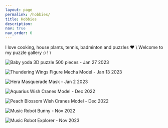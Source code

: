 ```yaml
---
layout: page
permalink: /hobbies/
title: Hobbies
description:
nav: true
nav_order: 6
---
```


I love cooking, house plants, tennis, badminton and puzzles :heart: \\
Welcome to my puzzle gallery :) ! \\

![Baby yoda 3D puzzle 500 pieces - Jan 27 2023](/assets/img/yoda.jpeg)

![Thundering Wings Figure Mecha Model - Jan 13 2023](/assets/img/thundering_wings.jpeg)

![Hera Masquerade Mask - Jan 2 2023](/assets/img/hera.jpeg)

![Aquarius Wish Cranes Model - Dec 2022](/assets/img/aquarius_crane.jpeg)

![Peach Blossom Wish Cranes Model - Dec 2022](/assets/img/peach_crane.jpeg)

![Music Robot Bunny - Nov 2022](/assets/img/bunny.jpeg)

![Music Robot Explorer - Nov 2023](/assets/img/explorer.jpeg)